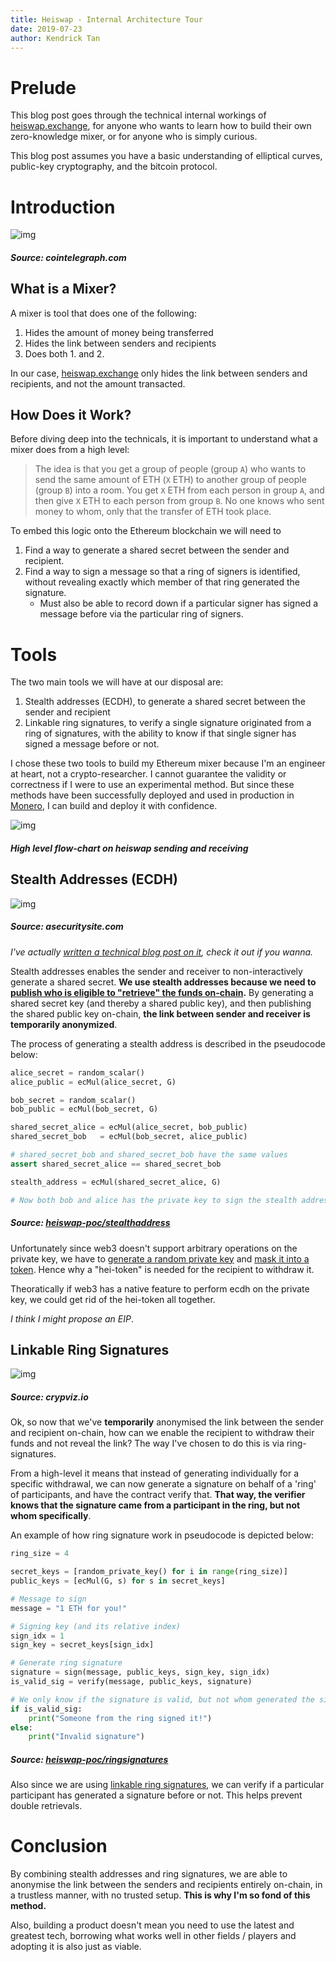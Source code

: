 ```yaml
---
title: Heiswap - Internal Architecture Tour
date: 2019-07-23
author: Kendrick Tan
---
```


# Prelude

This blog post goes through the technical internal workings of [heiswap.exchange](https://heiswap.exchange), for anyone who wants to learn how to build their own zero-knowledge mixer, or for anyone who is simply curious.

This blog post assumes you have a basic understanding of elliptical curves, public-key cryptography, and the bitcoin protocol.

# Introduction

![img](https://i.imgur.com/HMJEEFy.jpg)

##### Source: cointelegraph.com

## What is a Mixer?

A mixer is tool that does one of the following:

1. Hides the amount of money being transferred
2. Hides the link between senders and recipients
3. Does both 1. and 2.

In our case, [heiswap.exchange](https://heiswap.exchange) only hides the link between senders and recipients, and not the amount transacted.

## How Does it Work?

Before diving deep into the technicals, it is important to understand what a mixer does from a high level:

> The idea is that you get a group of people (group `A`) who wants to send the same amount of ETH (`X` ETH) to another group of people (group `B`) into a room. You get `X` ETH from each person in group `A`, and then give `X` ETH to each person from group `B`. No one knows who sent money to whom, only that the transfer of ETH took place.

To embed this logic onto the Ethereum blockchain we will need to 

1. Find a way to generate a shared secret between the sender and recipient.
2. Find a way to sign a message so that a ring of signers is identified, without revealing exactly which member of that ring generated the signature.
    - Must also be able to record down if a particular signer has signed a message before via the particular ring of signers.

# Tools

The two main tools we will have at our disposal are:

1. Stealth addresses (ECDH), to generate a shared secret between the sender and recipient
2. Linkable ring signatures, to verify a single signature originated from a ring of signatures, with the ability to know if that single signer has signed a message before or not.

I chose these two tools to build my Ethereum mixer because I'm an engineer at heart, not a crypto-researcher. I cannot guarantee the validity or correctness if I were to use an experimental method. But since these methods have been successfully deployed and used in production in [Monero](https://www.getmonero.org/), I can build and deploy it with confidence.


![img](https://i.imgur.com/04XqOfw.png)
##### High level flow-chart on heiswap sending and receiving

## Stealth Addresses (ECDH)

![img](https://i.imgur.com/GwOJzNE.png)

##### Source: asecuritysite.com

*I've actually [written a technical blog post on it](/posts/zk_how_does_diffie-hellman_work/), check it out if you wanna.*

Stealth addresses enables the sender and receiver to non-interactively generate a shared secret. **We use stealth addresses because we need to [publish who is eligible to "retrieve" the funds on-chain](https://github.com/kendricktan/heiswap-dapp/blob/61901f057e4b54241eade3545a4e3526514e6cd7/contracts/Heiswap.sol#L57).** By generating a shared secret key (and thereby a shared public key), and then publishing the shared public key on-chain, **the link between sender and receiver is temporarily anonymized**.

The process of generating a stealth address is described in the pseudocode below:


```python
alice_secret = random_scalar()
alice_public = ecMul(alice_secret, G)

bob_secret = random_scalar()
bob_public = ecMul(bob_secret, G)

shared_secret_alice = ecMul(alice_secret, bob_public)
shared_secret_bob   = ecMul(bob_secret, alice_public)

# shared_secret_bob and shared_secret_bob have the same values
assert shared_secret_alice == shared_secret_bob

stealth_address = ecMul(shared_secret_alice, G)

# Now both bob and alice has the private key to sign the stealth address!
```

##### Source: [heiswap-poc/stealthaddress](https://github.com/kendricktan/heiswap-poc/blob/master/poc/python/stealthaddress/stealthaddress.py)

Unfortunately since web3 doesn't support arbitrary operations on the private key, we have to [generate a random private key](https://github.com/kendricktan/heiswap-dapp/blob/61901f057e4b54241eade3545a4e3526514e6cd7/src/components/DepositPage.js#L55) and [mask it into a token](https://github.com/kendricktan/heiswap-dapp/blob/61901f057e4b54241eade3545a4e3526514e6cd7/src/components/DepositPage.js#L101). Hence why a "hei-token" is needed for the recipient to withdraw it.

Theoratically if web3 has a native feature to perform ecdh on the private key, we could get rid of the hei-token all together. 

*I think I might propose an EIP*.

## Linkable Ring Signatures

![img](https://i.imgur.com/J3Ld3YA.png)

##### Source: crypviz.io

Ok, so now that we've **temporarily** anonymised the link between the sender and recipient on-chain, how can we enable the recipient to withdraw their funds and not reveal the link? The way I've chosen to do this is via ring-signatures.

From a high-level it means that instead of generating individually for a specific withdrawal, we can now generate a signature on behalf of a 'ring' of participants, and have the contract verify that. **That way, the verifier knows that the signature came from a participant in the ring, but not whom specifically**.

An example of how ring signature work in pseudocode is depicted below:

```python
ring_size = 4

secret_keys = [random_private_key() for i in range(ring_size)]
public_keys = [ecMul(G, s) for s in secret_keys]

# Message to sign
message = "1 ETH for you!"

# Signing key (and its relative index)
sign_idx = 1
sign_key = secret_keys[sign_idx]

# Generate ring signature
signature = sign(message, public_keys, sign_key, sign_idx)
is_valid_sig = verify(message, public_keys, signature)

# We only know if the signature is valid, but not whom generated the signature
if is_valid_sig:
    print("Someone from the ring signed it!")
else:
    print("Invalid signature")
```

##### Source: [heiswap-poc/ringsignatures](https://github.com/kendricktan/heiswap-poc/blob/master/poc/python/ringsignatures/ringsignatures.py)

Also since we are using [linkable ring signatures](https://eprint.iacr.org/2004/281.pdf), we can verify if a particular participant has generated a signature before or not. This helps prevent double retrievals.

# Conclusion

By combining stealth addresses and ring signatures, we are able to anonymise the link between the senders and recipients entirely on-chain, in a trustless manner, with no trusted setup. **This is why I'm so fond of this method.**

Also, building a product doesn't mean you need to use the latest and greatest tech, borrowing what works well in other fields / players and adopting it is also just as viable.
